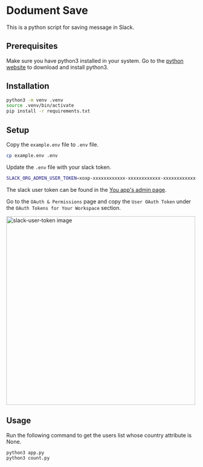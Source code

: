 # Dodument Save
This is a python script for saving message in Slack. 

## Prerequisites
Make sure you have python3 installed in your system.
Go to the [python website](https://www.python.org/downloads/) to download and install python3.

## Installation

```bash
python3 -m venv .venv
source .venv/bin/activate
pip install -r requirements.txt
```

## Setup

Copy the `example.env` file to `.env` file.

```bash
cp example.env .env
```

Update the `.env` file with your slack token.

```bash
SLACK_ORG_ADMIN_USER_TOKEN=xoxp-xxxxxxxxxxxx-xxxxxxxxxxxx-xxxxxxxxxxxx-xxxxxxxxxxxxxxxxxxxxxxxxxxxxxxxx
```

The slack user token can be found in the [You app's admin page](https://api.slack.com/apps). 

Go to the `OAuth & Permissions` page and copy the `User OAuth Token` under the `OAuth Tokens for Your Workspace` section.

<img src="./slack-user-token.png" alt="slack-user-token image" width="500"/>


## Usage
Run the following command to get the users list whose country attribute is None.

```bash
python3 app.py 
python3 count.py 
```